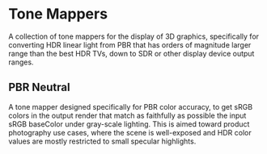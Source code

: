 # Tone Mappers
A collection of tone mappers for the display of 3D graphics, specifically for converting HDR linear light from PBR that has orders of magnitude larger range than the best HDR TVs, down to SDR or other display device output ranges.

## PBR Neutral
A tone mapper designed specifically for PBR color accuracy, to get sRGB colors in the output render that match as faithfully as possible the input sRGB baseColor under gray-scale lighting. This is aimed toward product photography use cases, where the scene is well-exposed and HDR color values are mostly restricted to small specular highlights. 
